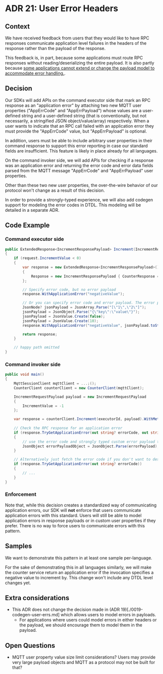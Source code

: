 # ADR 21: User Error Headers

## Context

We have received feedback from users that they would like to have RPC responses communicate application level failures in the headers of the response rather than the payload of the response. 

This feedback is, in part, because some applications must route RPC responses without reading/deserializing the entire payload. It is also partly because [some applications cannot extend or change the payload model to accommodate error handling.](https://github.com/Azure/iot-operations-sdks/issues/488#issuecomment-2707496996).

## Decision

Our SDKs will add APIs on the command executor side that mark an RPC response as an "application error" by attaching two new MQTT user properties ("AppErrCode" and "AppErrPayload") whose values are a user-defined string and a user-defined string (that is conventionally, but not necessarily, a stringified JSON object/value/array) respectively. When a user wants to indicate that an RPC call failed with an application error they must provide the "AppErrCode" value, but "AppErrPayload" is optional.

In addition, users must be able to include arbitrary user properties in their command response to support this error reporting in case our standard fields are insufficient. This feature is likely in place already for all languages.

On the command invoker side, we will add APIs for checking if a response was an application error and returning the error code and error data fields parsed from the MQTT message "AppErrCode" and "AppErrPayload" user properties.

Other than these two new user properties, the over-the-wire behavior of our protocol won't change as a result of this decision.

In order to provide a strongly-typed experience, we will also add codegen support for modeling the error codes in DTDL. This modeling will be detailed in a separate ADR.

## Code Example

### Command executor side

```csharp
public ExtendedResponse<IncrementResponsePayload> Increment(IncrementRequestPayload request)
{
    if (request.IncrementValue < 0)
    {
        var response = new ExtendedResponse<IncrementResponsePayload>()
        {
            Response = new IncrementResponsePayload { CounterResponse = _counter },
        };

        // Specify error code, but no error payload  
        response.WithApplicationError("negativeValue");

        // Or you can specify error code and error payload. The error payload can be any JSON primitive or a JSON object or a JSON array
        JsonNode? jsonPayload = JsonArray.Parse("[\"1\",\"2\"]");
        jsonPayload = JsonObject.Parse("{\"key\":\"value\"}");
        jsonPayload = JsonValue.Create(false);
        jsonPayload = JsonValue.Create(10);
        response.WithApplicationError("negativeValue", jsonPayload.toString());

        return response;
    }

    // happy path omitted
}
```

### Command invoker side

```csharp
public void main()
{
    MqttSessionClient mqttClient = ...;();
    CounterClient counterClient = new CounterClient(mqttClient);

    IncrementRequestPayload payload = new IncrementRequestPayload
    {
        IncrementValue = -1
    };

    var response = counterClient.Increment(executorId, payload).WithMetadata();
    
    // Check the RPC response for an application error
    if (response.TryGetApplicationError(out string? errorCode, out string? errorPayload))
    {
        // use the error code and strongly typed custom error payload type as wanted.
        JsonObject errorPayloadObject = JsonObject.Parse(errorPayload);
    }

    // Alternatively just fetch the error code if you don't want to deserialize the payload yet.
    if (response.TryGetApplicationError(out string? errorCode))
    {
        // ...
    }
}
```

### Enforcement

Note that, while this decision creates a standardized way of communicating application errors, our SDK will **not** enforce that users communicate application errors with this standard. Users will still be able to model application errors in response payloads or in custom user properties if they prefer. There is no way to force users to communicate errors with this pattern.

## Samples

We want to demonstrate this pattern in at least one sample per-language.

For the sake of demonstrating this in all languages similarly, we will make the counter service return an application error if the invocation specifies a negative value to increment by. This change won't include any DTDL level changes yet.

## Extra considerations

- This ADR does not change the decision made in (ADR 19)[./0019-codegen-user-errs.md] which allows users to model errors in payloads.
   - For applications where users could model errors in either headers or the payload, we should encourage them to model them in the payload.

## Open Questions

- MQTT user property value size limit considerations? Users may provide very large payload objects and MQTT as a protocol may not be built for that?